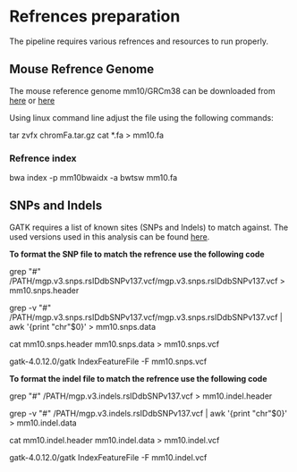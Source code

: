 # **Refrences preparation**

The pipeline requires various refrences and resources to run properly.

## **Mouse Refrence Genome**

The mouse reference genome mm10/GRCm38 can be downloaded from 
[here](https://emea.support.illumina.com/sequencing/sequencing_software/igenome.html?langsel=/de/) 
or 
[here](http://hgdownload.cse.ucsc.edu/goldenPath/mm10/bigZips/chromFa.tar.gz)

Using linux command line adjust the file using the following commands:

tar zvfx chromFa.tar.gz
cat *.fa > mm10.fa

### Refrence index

bwa index -p mm10bwaidx -a bwtsw mm10.fa

## **SNPs and Indels**

GATK requires a list of known sites (SNPs and Indels) to match against.
The used versions used in this analysis can be found 
[here](ftp://ftp-mouse.sanger.ac.uk/REL-1303-SNPs_Indels-GRCm38/).


**To format the SNP file to match the refrence use the following code**

grep "#" /PATH/mgp.v3.snps.rsIDdbSNPv137.vcf/mgp.v3.snps.rsIDdbSNPv137.vcf > mm10.snps.header

grep -v "#" /PATH/mgp.v3.snps.rsIDdbSNPv137.vcf/mgp.v3.snps.rsIDdbSNPv137.vcf | awk '{print "chr"$0}' > mm10.snps.data

cat mm10.snps.header mm10.snps.data > mm10.snps.vcf

gatk-4.0.12.0/gatk IndexFeatureFile -F mm10.snps.vcf 

**To format the indel file to match the refrence use the following code**

grep "#" /PATH/mgp.v3.indels.rsIDdbSNPv137.vcf > mm10.indel.header

grep -v "#" /PATH/mgp.v3.indels.rsIDdbSNPv137.vcf | awk '{print "chr"$0}' > mm10.indel.data

cat mm10.indel.header mm10.indel.data > mm10.indel.vcf

gatk-4.0.12.0/gatk IndexFeatureFile -F mm10.indel.vcf 

